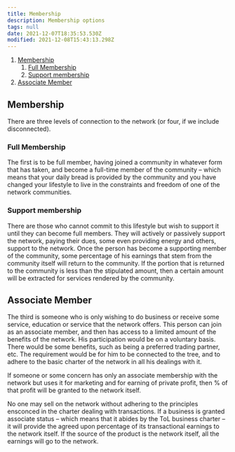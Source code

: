 ```yaml
---
title: Membership
description: Membership options
tags: null
date: 2021-12-07T18:35:53.530Z
modified: 2021-12-08T15:43:13.298Z
---
```


1. [Membership](#membership)
   1. [Full Membership](#full-membership)
   2. [Support membership](#support-membership)
2. [Associate Member](#associate-member)

## Membership

There are three levels of connection to the network (or four, if we include disconnected).

### Full Membership

The first is to be full member, having joined a community in whatever form that has taken, and become a full-time member of the community – which means that your daily bread is provided by the community and you have changed your lifestyle to live in the constraints and freedom of one of the network communities.

### Support membership

There are those who cannot commit to this lifestyle but wish to support it until they can become full members. They will actively or passively support the network, paying their dues, some even providing energy and others, support to the network.
Once the person has become a supporting member of the community, some percentage of his earnings that stem from the community itself will return to the community. If the portion that is returned to the community is less than the stipulated amount, then a certain amount will be extracted for services rendered by the community.

## Associate Member

The third is someone who is only wishing to do business or receive some service, education or service that the network offers. This person can join as an associate member, and then has access to a limited amount of the benefits of the network. His participation would be on a voluntary basis. There would be some benefits, such as being a preferred trading partner, etc. The requirement would be for him to be connected to the tree, and to adhere to the basic charter of the network in all his dealings with it.

If someone or some concern has only an associate membership with the network but uses it for marketing and for earning of private profit, then % of that profit will be granted to the network itself.

No one may sell on the network without adhering to the principles ensconced in the charter dealing with transactions. If a business is granted associate status – which means that it abides by the ToL business charter – it will provide the agreed upon percentage of its transactional earnings to the network itself. If the source of the product is the network itself, all the earnings will go to the network.
